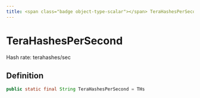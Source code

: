 ```yaml
---
title: <span class="badge object-type-scalar"></span> TeraHashesPerSecond
---
```

# <span class="badge object-type-scalar"></span> TeraHashesPerSecond

Hash rate: terahashes/sec

## Definition

```java
public static final String TeraHashesPerSecond = THs
```
